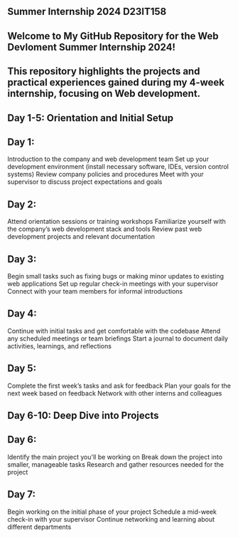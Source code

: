 ## Summer Internship 2024 D23IT158

## Welcome to My GitHub Repository for the Web Devloment Summer Internship 2024!
## This repository highlights the projects and practical experiences gained during my 4-week internship, focusing on Web development.


## Day 1-5: Orientation and Initial Setup
## Day 1:
Introduction to the company and web development team
Set up your development environment (install necessary software, IDEs, version control systems)
Review company policies and procedures
Meet with your supervisor to discuss project expectations and goals

## Day 2:
Attend orientation sessions or training workshops
Familiarize yourself with the company’s web development stack and tools
Review past web development projects and relevant documentation

## Day 3:
Begin small tasks such as fixing bugs or making minor updates to existing web applications
Set up regular check-in meetings with your supervisor
Connect with your team members for informal introductions

## Day 4:
Continue with initial tasks and get comfortable with the codebase
Attend any scheduled meetings or team briefings
Start a journal to document daily activities, learnings, and reflections

## Day 5:
Complete the first week’s tasks and ask for feedback
Plan your goals for the next week based on feedback
Network with other interns and colleagues

## Day 6-10: Deep Dive into Projects

## Day 6:
Identify the main project you'll be working on
Break down the project into smaller, manageable tasks
Research and gather resources needed for the project

## Day 7:
Begin working on the initial phase of your project
Schedule a mid-week check-in with your supervisor
Continue networking and learning about different departments


